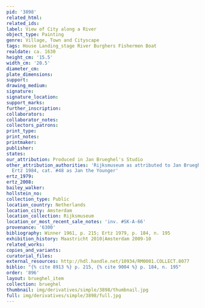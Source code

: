 ```yaml
---
pid: '3898'
related_html: 
related_ids: 
label: View of City along a River
object_type: Painting
genre: Village, Town and Cityscape
tags: House Landing_stage River Burghers Fishermen Boat
realdate: ca. 1630
height_cm: '15.5'
width_cm: '20.5'
diameter_cm: 
plate_dimensions: 
support: 
drawing_medium: 
signature: 
signature_location: 
support_marks: 
further_inscription: 
collaborators: 
collaborator_notes: 
collectors_patrons: 
print_type: 
print_notes: 
printmaker: 
publisher: 
states: 
our_attribution: Produced in Jan Brueghel's Studio
other_attribution_authorities: 'Rijksmuseum as attributed to Jan Brueghel the Elder,
  Ertz 1984, cat. #48 as Jan the Younger'
ertz_1979: 
ertz_2008: 
bailey_walker: 
hollstein_no: 
collection_type: Public
location_country: Netherlands
location_city: Amsterdam
location_collection: Rijksmuseum
location_or_most_recent_sale_notes: 'inv. #SK-A-66'
provenance: '6300'
bibliography: Winner 1961, p. 215; Ertz 1979, p. 184, n. 195
exhibition_history: Maastricht 2010|Amsterdam 2009-10
related_works: 
copies_and_variants: 
curatorial_files: 
external_resources: http://hdl.handle.net/10934/RM0001.COLLECT.8077
biblio: "{% cite 8913 %} p. 215, {% cite 9004 %} p. 184, n. 195"
order: '896'
layout: brueghel_item
collection: brueghel
thumbnail: img/derivatives/simple/3898/thumbnail.jpg
full: img/derivatives/simple/3898/full.jpg
---
```

